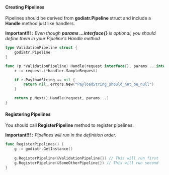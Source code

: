 #### Creating Pipelines

Pipelines should be derived from **godiatr.Pipeline** struct and include a **Handle** method just like handlers. 

**Important!!! :** *Even though **params ...interface{}** is optional, you should define them in your Pipeline's Handle method*

```go 
type ValidationPipeline struct {
	godiatr.Pipeline
}

func (p *ValidationPipeline) Handle(request interface{}, params ...interface{}) (interface{}, error) {
	r := request.(*handler.SampleRequest)

	if r.PayloadString == nil {
		return nil, errors.New("PayloadString_should_not_be_null")
	}

	return p.Next().Handle(request, params...)
}
```

#### Registering Pipelines 

You should call **RegisterPipeline** method to register pipelines.

**Important!!! :** *Pipelines will run in the definition order.*

```go
func RegisterPipelines() {
    g := godiatr.GetInstance()
    
    g.RegisterPipeline(&ValidationPipeline{}) // This will run first
    g.RegisterPipeline(&SomeOtherPipeline{}) // This will run second
}
```